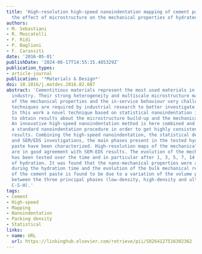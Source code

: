 ```yaml
---
title: 'High-resolution high-speed nanoindentation mapping of cement pastes: Unravelling
  the effect of microstructure on the mechanical properties of hydrated phases'
authors:
- M. Sebastiani
- R. Moscatelli
- F. Ridi
- P. Baglioni
- F. Carassiti
date: '2016-05-01'
publishDate: '2024-06-17T14:55:15.485329Z'
publication_types:
- article-journal
publication: '*Materials & Design*'
doi: 10.1016/j.matdes.2016.02.087
abstract: 'Cementitious materials represent the most used materials in the construction
  industry. Their strong heterogeneity and multiscale microstructure make the study
  of the mechanical properties and the in-service behaviour very challenging: new
  techniques are required by industrial research to better investigate these aspects.
  In this work a novel technique based on statistical nanoindentation is exploited
  to obtain results about the microstructure build-up and the mechanical properties.
  An innovative high-speed nanoindentation method is here combined and compared with
  a standard nanoindentation procedure in order to get highly consistent statistical
  results. Combining the high-speed nanoindentation, the statistical deconvolution
  and SEM/EDS investigations, the main phases present in the tested hydrated cement
  paste have been characterized. High-resolution maps of the mechanical properties
  are in good agreement with SEM-EDS results. The evolution of the mechanical properties
  has been tested over the time and in particular after 1, 3, 5, 7, 14 and 28 days
  of hydration. It was found that the nano-mechanical properties were almost constant
  during the hydration time and the evolution of the bulk mechanical resistance properties
  of the cement paste is found to be due to a variation of the volume proportions
  between the three principal phases (low-density, high-density and ultra-high-density
  C-S-H).'
tags:
- Cement
- High-speed
- Mapping
- Nanoindentation
- Packing density
- Statistical
links:
- name: URL
  url: https://linkinghub.elsevier.com/retrieve/pii/S0264127516302362
---
```

